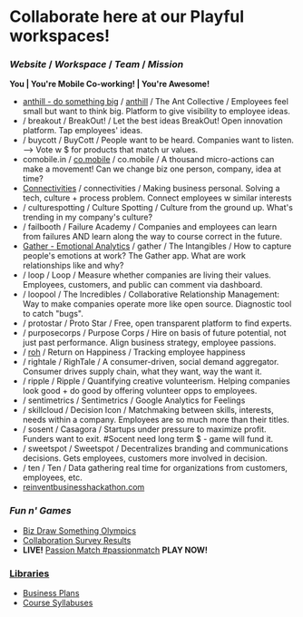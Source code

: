 # Collaborate here at our Playful workspaces!

### *Website* / *Workspace* / *Team* / *Mission*
__You | You're Mobile Co-working! | You're Awesome!__
* [anthill - do something big](http://getanthill.com) / [anthill](https://github.com/defsan/anthill) / The Ant Collective / Employees feel small but want to think big. Platform to give visibility to employee ideas.
* / breakout / BreakOut! / Let the best ideas BreakOut! Open innovation platform. Tap employees' ideas.
* / buycott / BuyCott / People want to be heard. Companies want to listen. --> Vote w $ for products that match ur values.
* comobile.in / [co.mobile](https://github.com/comobile/reinventbiz/tree/master/co.mobile) / co.mobile / A thousand micro-actions can make a movement! Can we change biz one person, company, idea at time?
* [Connectivities](https://stormy-mist-1765.herokuapp.com/) / connectivities / Making business personal. Solving a tech, culture + process problem. Connect employees w similar interests
* / culturespotting / Culture Spotting / Culture from the ground up. What's trending in my company's culture?
* / failbooth / Failure Academy / Companies and employees can learn from failures AND learn along the way to course correct in the future.
* [Gather - Emotional Analytics](http://dribbble.com/shots/598371-Gather-Emotional-Analytics) / gather / The Intangibles / How to capture people's emotions at work? The Gather app. What are work relationships like and why?
* / loop / Loop / Measure whether companies are living their values. Employees, customers, and public can comment via dashboard.
* / loopool / The Incredibles / Collaborative Relationship Management: Way to make companies operate more like open source. Diagnostic tool to catch "bugs".
* / protostar / Proto Star / Free, open transparent platform to find experts.
* / purposecorps / Purpose Corps / Hire on basis of future potential, not just past performance. Align business strategy, employee passions.
* / [roh](http://www.flickr.com/photos/jaycross/sets/72157630106416928/with/7362900176/) / Return on Happiness / Tracking employee happiness
* / rightale / RighTale / A consumer-driven, social demand aggregator. Consumer drives supply chain, what they want, way the want it.
* / ripple / Ripple / Quantifying creative volunteerism. Helping companies look good + do good by offering volunteer opps to employees.
* / sentimetrics / Sentimetrics / Google Analytics for Feelings
* / skillcloud / Decision Icon / Matchmaking between skills, interests, needs within a company. Employees are so much more than their titles.
* / sosent / Casagora / Startups under pressure to maximize profit. Funders want to exit. #Socent need long term $ - game will fund it.
* / sweetspot / Sweetspot / Decentralizes branding and communications decisions. Gets employees, customers more involved in decision.
* / ten / Ten / Data gathering real time for organizations from customers, employees, etc.
* [reinventbusinesshackathon.com](http://reinventbusinesshackathon.com)

### *Fun n' Games*
* [Biz Draw Something Olympics](https://github.com/comobile/reinventbiz/blob/master/co.mobile/BizDrawSomethingOlympics.jpg)
* [Collaboration Survey Results](https://github.com/comobile/reinventbiz/blob/master/Collaboration_Survey_Results.png)
* **LIVE!** [Passion Match #passionmatch](https://github.com/comobile/reinventbiz/wiki/Passion-Match-%23passionmatch) **PLAY NOW!**

### [Libraries](https://github.com/comobile/reinventbiz/wiki)
* [Business Plans](https://github.com/comobile/reinventbiz/wiki/Library-of-Business-Plans)
* [Course Syllabuses](https://github.com/comobile/reinventbiz/wiki/Library-of-Course-Syllabuses)